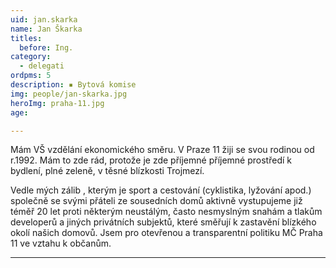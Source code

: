 ```yaml
---
uid: jan.skarka
name: Jan Škarka
titles:
  before: Ing. 
category:
  - delegati
ordpms: 5  
description: ▪ Bytová komise
img: people/jan-skarka.jpg
heroImg: praha-11.jpg
age: 

---
```


Mám VŠ vzdělání ekonomického směru. V Praze 11 žiji se svou rodinou od r.1992. Mám to zde rád, protože je zde příjemné příjemné prostředí k bydlení, plné zeleně, v těsné blízkosti  Trojmezí.

Vedle mých zálib , kterým je sport a cestování (cyklistika, lyžování apod.) společně se svými přáteli ze sousedních domů aktivně vystupujeme již téměř 20 let proti některým neustálým, často nesmyslným snahám a tlakům developerů a jiných privátních subjektů, které směřují k zastavění blízkého okolí našich domovů.
Jsem pro otevřenou a transparentní politiku MČ Praha 11 ve vztahu k občanům.

---
